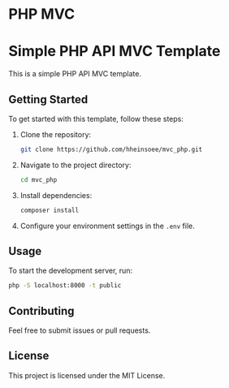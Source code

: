 # PHP MVC
# Simple PHP API MVC Template

This is a simple PHP API MVC template.

## Getting Started

To get started with this template, follow these steps:

1. Clone the repository:
    ```bash
    git clone https://github.com/hheinsoee/mvc_php.git
    ```
2. Navigate to the project directory:
    ```bash
    cd mvc_php
    ```
3. Install dependencies:
    ```bash
    composer install
    ```
4. Configure your environment settings in the `.env` file.

## Usage

To start the development server, run:
```bash
php -S localhost:8000 -t public
```

## Contributing

Feel free to submit issues or pull requests.

## License

This project is licensed under the MIT License.
